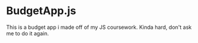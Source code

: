 # BudgetApp.js
This is a budget app i made off of my JS coursework. Kinda hard, don't ask me to do it again.
